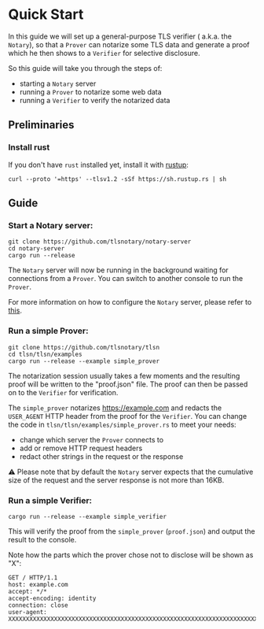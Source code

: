 # Quick Start

In this guide we will set up a general-purpose TLS verifier ( a.k.a. the `Notary`), so that a `Prover` can notarize some TLS data and generate a proof which he then shows to a `Verifier` for selective disclosure.

So this guide will take you through the steps of:
- starting a `Notary` server
- running a `Prover` to notarize some web data
- running a `Verifier` to verify the notarized data

## Preliminaries

### Install rust

If you don't have `rust` installed yet, install it with [rustup](https://rustup.rs/):
```shell
curl --proto '=https' --tlsv1.2 -sSf https://sh.rustup.rs | sh
```

## Guide

### Start a Notary server:

```shell
git clone https://github.com/tlsnotary/notary-server
cd notary-server
cargo run --release
```

The `Notary` server will now be running in the background waiting for connections from a `Prover`. You can switch to another console to run the `Prover`.

For more information on how to configure the `Notary` server, please refer to [this](https://github.com/tlsnotary/notary-server#running-the-server).

### Run a simple Prover:

```shell
git clone https://github.com/tlsnotary/tlsn
cd tlsn/tlsn/examples
cargo run --release --example simple_prover
```

The notarization session usually takes a few moments and the resulting proof will be written to the "proof.json" file. The proof can then be passed on to the `Verifier` for verification.

The `simple_prover` notarizes <https://example.com> and redacts the `USER_AGENT` HTTP header from the proof for the `Verifier`. You can change the code in `tlsn/tlsn/examples/simple_prover.rs` to meet your needs:

- change which server the `Prover` connects to
- add or remove HTTP request headers
- redact other strings in the request or the response

⚠️ Please note that by default the `Notary` server expects that the cumulative size of the request and the server response is not more than 16KB.


### Run a simple Verifier:

```shell
cargo run --release --example simple_verifier
```

This will verify the proof from the `simple_prover` (`proof.json`) and output the result to the console.

Note how the parts which the prover chose not to disclose will be shown as "X":
```plaintext
GET / HTTP/1.1
host: example.com
accept: */*
accept-encoding: identity
connection: close
user-agent: XXXXXXXXXXXXXXXXXXXXXXXXXXXXXXXXXXXXXXXXXXXXXXXXXXXXXXXXXXXXXXXXXXXXXXXXXXXXXXXXXXXXXXXXXXXXXXXXXXXXX
```
